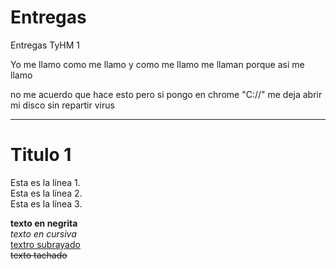 # Entregas
Entregas TyHM 1
<html>
<head>
Yo me llamo como me llamo y como me llamo me llaman porque asi me llamo

<p>
no me acuerdo que hace esto pero si pongo en chrome "C://" me deja abrir mi disco sin repartir virus
</p>
<hr>

<h1>
Titulo 1
</h1>

</head>

<body>

<p> Esta es la línea 1. <br> Esta es la línea 2. &nbsp; &nbsp; &nbsp; &nbsp; &nbsp;<br> Esta es la línea 3. </p>

<p> <strong> texto en negrita </strong> <br>
    <em> texto en cursiva </em> <br>
    <u> textro subrayado </u> <br>
    <strike> texto tachado </strike>

</p>

</body>
</html>
